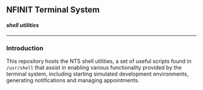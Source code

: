 ## NFINIT Terminal System
#### *shell utilities*
-------------------------
### Introduction

This repository hosts the NTS shell utilities, a set of useful scripts found in
`/usr/shell` that assist in enabling various functionality provided by the 
terminal system, including starting simulated development environments, 
generating notifications and managing appointments.
